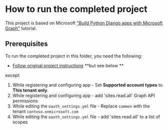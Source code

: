# How to run the completed project

This project is based on Microsoft ["Build Python Django apps with Microsoft Graph"](https://docs.microsoft.com/en-us/graph/tutorials/python) tutorial.

## Prerequisites

To run the completed project in this folder, you need the following:

- [Follow original project instructions](https://github.com/microsoftgraph/msgraph-training-pythondjangoapp) **but see below **

except:

1. While registering and configuring app - Set **Supported account types** to **This tenant only**.
2. While registering and configuring app - add 'sites.read.all' Graph API permissions
3. While editing the `oauth_settings.yml` file - Replace `common` with the tenant `contoso.onmicrosoft.com`
4. While editing the `oauth_settings.yml` file - add 'sites.read.all' to a list of scopes
